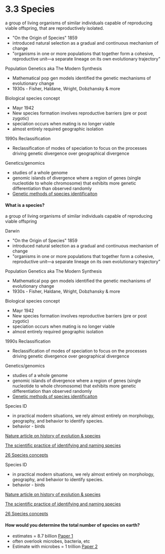 # 3.3 Species

a group of living organisms of similar individuals capable of reproducing viable offspring, that are reproductively isolated.&#x20;

* "On the Origin of Species" 1859
* introduced natural selection as a gradual and continuous mechanism of change&#x20;
* "organisms in one or more populations that together form a cohesive, reproductive unit—a separate lineage on its own evolutionary trajectory"&#x20;

Population Genetics aka The Modern Synthesis &#x20;

* Mathematical pop gen models identified the genetic mechanisms of evolutionary change&#x20;
* 1930s - Fisher, Haldane, Wright, Dobzhansky & more&#x20;

Biological species concept

* Mayr 1942
* New species formation involves reproductive barriers (pre or post zygotic)&#x20;
* speciation occurs when mating is no longer viable&#x20;
* almost entirely required geographic isolation&#x20;

1990s Reclassification&#x20;

* Reclassification of modes of speciation to focus on the processes driving genetic divergence over geographical divergence

Genetics/genomics

* studies of a whole genome&#x20;
* genomic islands of divergence where a region of genes (single nucleotide to whole chromosome) that exhibits more genetic differentiation than observed randomly&#x20;
* [Genetic methods of species identificaiton ](https://dna-surveillance.auckland.ac.nz/hros001/Science.html)

#### What is a species?

a group of living organisms of similar individuals capable of reproducing viable offspring

Darwin&#x20;

* "On the Origin of Species" 1859
* introduced natural selection as a gradual and continuous mechanism of change&#x20;
* "organisms in one or more populations that together form a cohesive, reproductive unit—a separate lineage on its own evolutionary trajectory"&#x20;

Population Genetics aka The Modern Synthesis &#x20;

* Mathematical pop gen models identified the genetic mechanisms of evolutionary change&#x20;
* 1930s - Fisher, Haldane, Wright, Dobzhansky & more&#x20;

Biological species concept

* Mayr 1942
* New species formation involves reproductive barriers (pre or post zygotic)&#x20;
* speciation occurs when mating is no longer viable&#x20;
* almost entirely required geographic isolation&#x20;

1990s Reclassification&#x20;

* Reclassification of modes of speciation to focus on the processes driving genetic divergence over geographical divergence

Genetics/genomics

* studies of a whole genome&#x20;
* genomic islands of divergence where a region of genes (single nucleotide to whole chromosome) that exhibits more genetic differentiation than observed randomly&#x20;
* [Genetic methods of species identificaiton ](https://dna-surveillance.auckland.ac.nz/hros001/Science.html)

Species ID

* in practical modern situations, we rely almost entirely on morphology, geography, and behavior to identify species.&#x20;
* behavior - birds&#x20;

[Nature article on history of evolution & species](https://www.nature.com/scitable/knowledge/library/speciation-the-origin-of-new-species-26230527/)&#x20;

[The scientific practice of identifying and naming species ](https://phys.org/news/2015-06-scientific-species.html)

[26 Species concepts](https://researchdata.museum.vic.gov.au/forum/wilkins\_species\_table.pdf)&#x20;

Species ID

* in practical modern situations, we rely almost entirely on morphology, geography, and behavior to identify species.&#x20;
* behavior - birds&#x20;

[Nature article on history of evolution & species](https://www.nature.com/scitable/knowledge/library/speciation-the-origin-of-new-species-26230527/)&#x20;

[The scientific practice of identifying and naming species ](https://phys.org/news/2015-06-scientific-species.html)

[26 Species concepts](https://researchdata.museum.vic.gov.au/forum/wilkins\_species\_table.pdf)&#x20;

#### How would you determine the total number of species on earth?&#x20;

* estimates = 8.7 billion [Paper 1](https://journals.plos.org/plosbiology/article?id=10.1371/journal.pbio.1001127)&#x20;
* often overlook microbes, bacteria, etc
* Estimate with microbes = 1 trillion [Paper 2](https://www.sciencedaily.com/releases/2016/05/160502161058.htm)

#### &#x20;
